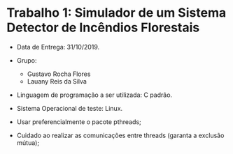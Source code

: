 # Trabalho 1: Simulador de um Sistema Detector de Incêndios Florestais
 
- Data de Entrega: 31/10/2019.
- Grupo: 
  - Gustavo Rocha Flores
  - Lauany Reis da Silva
- Linguagem de programação a ser utilizada: C padrão.
- Sistema Operacional de teste: Linux.

- Usar preferencialmente o pacote pthreads;
- Cuidado ao realizar as comunicações entre threads (garanta a
exclusão mútua);
